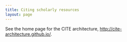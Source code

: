 ```yaml
---
title: Citing scholarly resources
layout: page
---
```



See the home page for the CITE architecture, <http://cite-architecture.github.io/>.

